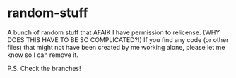 # random-stuff
A bunch of random stuff that AFAIK I have permission to relicense. (WHY DOES THIS HAVE TO BE SO COMPLICATED?!) If you find any code (or other files) that might not have been created by me working alone, please let me know so I can remove it.

P.S. Check the branches!
